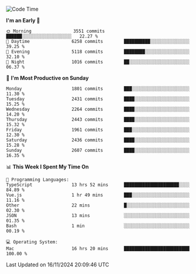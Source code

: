 <!--START_SECTION:waka-->
![Code Time](http://img.shields.io/badge/Code%20Time-4%2C523%20hrs%2040%20mins-blue)

**I'm an Early 🐤** 

```text
🌞 Morning                3551 commits        ██████░░░░░░░░░░░░░░░░░░░   22.27 % 
🌆 Daytime                6258 commits        ██████████░░░░░░░░░░░░░░░   39.25 % 
🌃 Evening                5118 commits        ████████░░░░░░░░░░░░░░░░░   32.10 % 
🌙 Night                  1016 commits        ██░░░░░░░░░░░░░░░░░░░░░░░   06.37 % 
```
📅 **I'm Most Productive on Sunday** 

```text
Monday                   1801 commits        ███░░░░░░░░░░░░░░░░░░░░░░   11.30 % 
Tuesday                  2431 commits        ████░░░░░░░░░░░░░░░░░░░░░   15.25 % 
Wednesday                2264 commits        ████░░░░░░░░░░░░░░░░░░░░░   14.20 % 
Thursday                 2443 commits        ████░░░░░░░░░░░░░░░░░░░░░   15.32 % 
Friday                   1961 commits        ███░░░░░░░░░░░░░░░░░░░░░░   12.30 % 
Saturday                 2436 commits        ████░░░░░░░░░░░░░░░░░░░░░   15.28 % 
Sunday                   2607 commits        ████░░░░░░░░░░░░░░░░░░░░░   16.35 % 
```


📊 **This Week I Spent My Time On** 

```text
💬 Programming Languages: 
TypeScript               13 hrs 52 mins      █████████████████████░░░░   84.89 % 
Vue.js                   1 hr 49 mins        ███░░░░░░░░░░░░░░░░░░░░░░   11.16 % 
Other                    22 mins             █░░░░░░░░░░░░░░░░░░░░░░░░   02.30 % 
JSON                     13 mins             ░░░░░░░░░░░░░░░░░░░░░░░░░   01.35 % 
Bash                     1 min               ░░░░░░░░░░░░░░░░░░░░░░░░░   00.19 % 

💻 Operating System: 
Mac                      16 hrs 20 mins      █████████████████████████   100.00 % 
```


 Last Updated on 16/11/2024 20:09:46 UTC
<!--END_SECTION:waka-->
